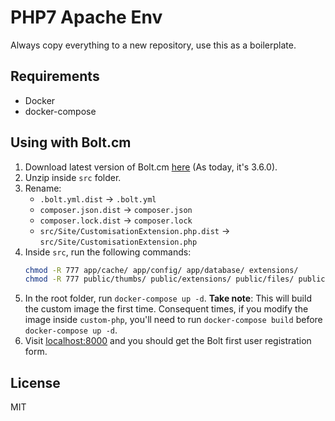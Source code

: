 # PHP7 Apache Env

Always copy everything to a new repository, use this as a boilerplate.

## Requirements

 - Docker
 - docker-compose

## Using with Bolt.cm

1. Download latest version of Bolt.cm [here](https://bolt.cm/distribution/bolt-latest.zip) (As today, it's 3.6.0).
2. Unzip inside `src` folder.
3. Rename:
    - `.bolt.yml.dist` -> `.bolt.yml`
    - `composer.json.dist` -> `composer.json`
    - `composer.lock.dist` -> `composer.lock`
    - `src/Site/CustomisationExtension.php.dist` -> `src/Site/CustomisationExtension.php`
4. Inside `src`, run the following commands:
    ```bash
    chmod -R 777 app/cache/ app/config/ app/database/ extensions/
    chmod -R 777 public/thumbs/ public/extensions/ public/files/ public/theme/
    ```
5. In the root folder, run `docker-compose up -d`. **Take note**: This will build the custom image the first time. Consequent times, if you modify the image inside `custom-php`, you'll need to run `docker-compose build` before `docker-compose up -d`.
6. Visit [localhost:8000](http://localhost:8000) and you should get the Bolt first user registration form.

## License

MIT
